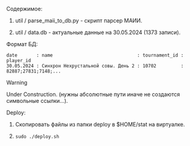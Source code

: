 Содержимое:

1. util / parse_maii_to_db.py - скрипт парсер МАИИ.

2. util / data.db - актуальные данные на 30.05.2024 (1373 записи).

Формат БД:
```
date       : name                               : tournament_id : player_id
30.05.2024 : Синхрон Нехрустальной совы. День 2 : 10702         : 82887;27831;7148;...
```

>[!WARNING]
>Under Construction. (нужны абсолютные пути иначе не создаются символьные ссылки...).
>
>Deploy:
> 1. Скопировать файлы из папки deploy в $HOME/stat на виртуалке.
> 2.     sudo ./deploy.sh
